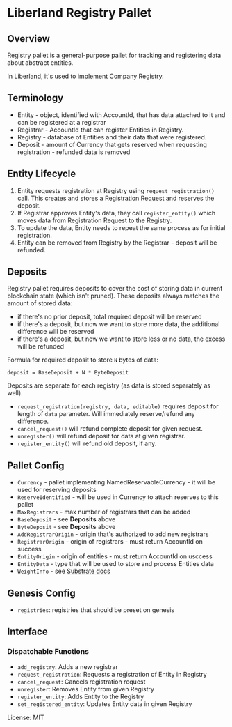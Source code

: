  # Liberland Registry Pallet

 ## Overview

 Registry pallet is a general-purpose pallet for tracking and registering
 data about abstract entities.

 In Liberland, it's used to implement Company Registry.

 ## Terminology

 * Entity - object, identified with AccountId, that has data attached to it and can be registered
   at a registrar
 * Registrar - AccountId that can register Entities in Registry.
 * Registry - database of Entities and their data that were registered.
 * Deposit - amount of Currency that gets reserved when requesting registration - refunded data
   is removed

 ## Entity Lifecycle

 1. Entity requests registration at Registry using `request_registration()` call. This creates
    and stores a Registration Request and reserves the deposit.
 2. If Registrar approves Entity's data, they call `register_entity()` which
    moves data from Registration Request to the Registry.
 3. To update the data, Entity needs to repeat the same process as for initial registration.
 3. Entity can be removed from Registry by the Registrar - deposit will be refunded.

 ## Deposits

 Registry pallet requires deposits to cover the cost of storing data in
 current blockchain state (which isn't pruned). These deposits always matches
 the amount of stored data:
 * if there's no prior deposit, total required deposit will be reserved
 * if there's a deposit, but now we want to store more data, the additional difference will be
   reserved
 * if there's a deposit, but now we want to store less or no data, the excess will be refunded

 Formula for required deposit to store `N` bytes of data:
 ```ignore
 deposit = BaseDeposit + N * ByteDeposit
 ```

 Deposits are separate for each registry (as data is stored separately as
 well).

 * `request_registration(registry, data, editable)` requires deposit for length of `data`
   parameter. Will immediately reserve/refund any difference.
 * `cancel_request()` will refund complete deposit for given request.
 * `unregister()` will refund deposit for data at given registrar.
 * `register_entity()` will refund old deposit, if any.

 ## Pallet Config

 * `Currency` - pallet implementing NamedReservableCurrency - it will be used for reserving
   deposits
 * `ReserveIdentified` - will be used in Currency to attach reserves to this pallet
 * `MaxRegistrars` - max number of registrars that can be added
 * `BaseDeposit` - see **Deposits** above
 * `ByteDeposit` - see **Deposits** above
 * `AddRegistrarOrigin` - origin that's authorized to add new registrars
 * `RegistrarOrigin` - origin of registrars - must return AccountId on success
 * `EntityOrigin` - origin of entities - must return AccountId on usccess
 * `EntityData` - type that will be used to store and process Entities data
 * `WeightInfo` - see [Substrate docs](https://docs.substrate.io/reference/how-to-guides/weights/use-custom-weights/)

 ## Genesis Config

 * `registries`: registries that should be preset on genesis

 ## Interface

 ### Dispatchable Functions

 * `add_registry`: Adds a new registrar
 * `request_registration`: Requests a registration of Entity in Registry
 * `cancel_request`: Cancels registration request
 * `unregister`: Removes Entity from given Registry
 * `register_entity`: Adds Entity to the Registry
 * `set_registered_entity`: Updates Entity data in given Registry


 License: MIT